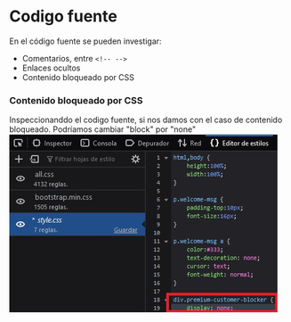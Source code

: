 # Codigo fuente

En el código fuente se pueden investigar:  
* Comentarios, entre ```<!-- -->```
* Enlaces ocultos
* Contenido bloqueado por CSS

### Contenido bloqueado por CSS

Inspeccionanddo el codigo fuente, si nos damos con el caso de contenido bloqueado. Podríamos cambiar "block" por "none"
<img src="https://raw.githubusercontent.com/glmbxecurity/eJPT2_eCCPT2_eWPT_Notes/main/images/cssblock.jpg"/> 


